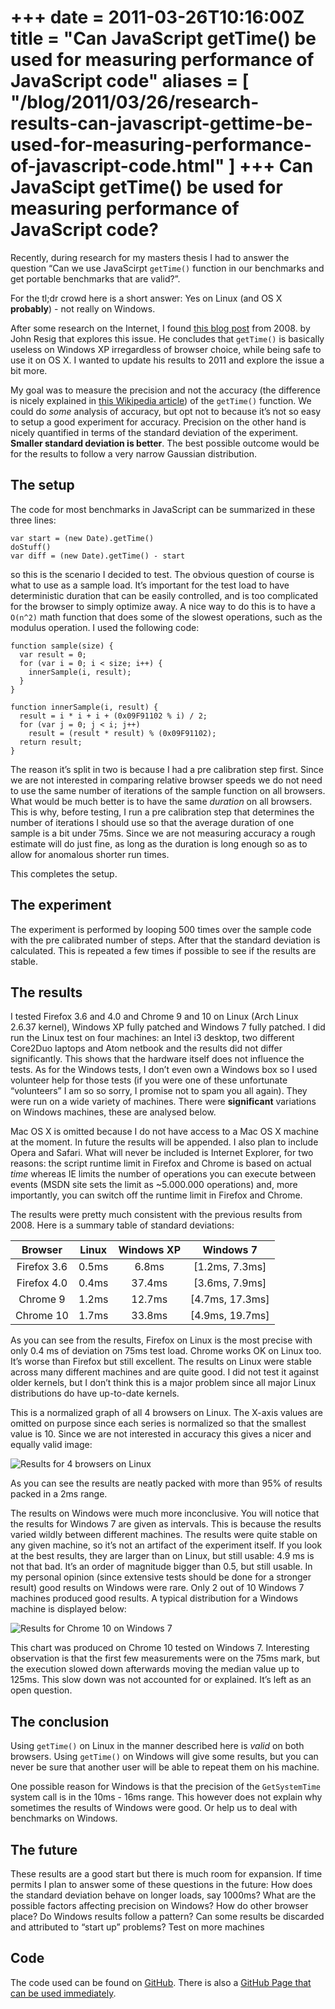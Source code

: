 +++
date = 2011-03-26T10:16:00Z
title = "Can JavaScript getTime() be used for measuring performance of JavaScript code"
aliases = [
  "/blog/2011/03/26/research-results-can-javascript-gettime-be-used-for-measuring-performance-of-javascript-code.html"
]
+++
Can JavaScipt getTime() be used for measuring performance of JavaScript code?
=============================================================================

Recently, during research for my masters thesis I had to answer the question “Can we use JavaScirpt `getTime()` function in our benchmarks and get portable benchmarks that are valid?”.

For the tl;dr crowd here is a short answer: Yes on Linux (and OS X **probably**) - not really on Windows.

After some research on the Internet, I found [this blog post](http://ejohn.org/blog/accuracy-of-javascript-time/) from 2008. by John Resig that explores this issue. He concludes that `getTime()` is basically useless on Windows XP irregardless of browser choice, while being safe to use it on OS X. I wanted to update his results to 2011 and explore the issue a bit more.

My goal was to measure the precision and not the accuracy (the difference is nicely explained in [this Wikipedia article](http://en.wikipedia.org/wiki/Accuracy_and_precision)) of the `getTime()` function. We could do *some* analysis of accuracy, but opt not to because it’s not so easy to setup a good experiment for accuracy. Precision on the other hand is nicely quantified in terms of the standard deviation of the experiment. **Smaller standard deviation is better**. The best possible outcome would be for the results to follow a very narrow Gaussian distribution.

The setup
---------

The code for most benchmarks in JavaScript can be summarized in these three lines:

    var start = (new Date).getTime()
    doStuff()
    var diff = (new Date).getTime() - start

so this is the scenario I decided to test. The obvious question of course is what to use as a sample load. It’s important for the test load to have deterministic duration that can be easily controlled, and is too complicated for the browser to simply optimize away. A nice way to do this is to have a `O(n^2)` math function that does some of the slowest operations, such as the modulus operation. I used the following code:

    function sample(size) {
      var result = 0;
      for (var i = 0; i < size; i++) {
        innerSample(i, result);
      }
    }

    function innerSample(i, result) {
      result = i * i + i + (0x09F91102 % i) / 2;
      for (var j = 0; j < i; j++)
        result = (result * result) % (0x09F91102);
      return result;
    }
 
The reason it’s split in two is because I had a pre calibration step first. Since we are not interested in comparing relative browser speeds we do not need to use the same number of iterations of the sample function on all browsers. What would be much better is to have the same *duration* on all browsers. This is why, before testing, I run a pre calibration step that determines the number of iterations I should use so that the average duration of one sample is a bit under 75ms. Since we are not measuring accuracy a rough estimate will do just fine, as long as the duration is long enough so as to allow for anomalous shorter run times.

This completes the setup.

The experiment
--------------

The experiment is performed by looping 500 times over the sample code with the pre calibrated number of steps. After that the standard deviation is calculated. This is repeated a few times if possible to see if the results are stable.

The results
-----------

I tested Firefox 3.6 and 4.0 and Chrome 9 and 10 on Linux (Arch Linux 2.6.37 kernel), Windows XP fully patched and Windows 7 fully patched. I did run the Linux test on four machines: an Intel i3 desktop, two different Core2Duo laptops and Atom netbook and the results did not differ significantly. This shows that the hardware itself does not influence the tests. As for the Windows tests, I don’t even own a Windows box so I used volunteer help for those tests (if you were one of these unfortunate “volunteers” I am so so sorry, I promise not to spam you all again). They were run on a wide variety of machines. There were **significant** variations on Windows machines, these are analysed below.

Mac OS X is omitted because I do not have access to a Mac OS X machine at the moment. In future the results will be appended. I also plan to include Opera and Safari. What will never be included is Internet Explorer, for two reasons: the script runtime limit in Firefox and Chrome is based on actual *time* whereas IE limits the number of operations you can execute between events (MSDN site sets the limit as ~5.000.000 operations) and, more importantly, you can switch off the runtime limit in Firefox and Chrome.

The results were pretty much consistent with the previous results from 2008. Here is a summary table of standard deviations:

|Browser    |Linux|Windows XP|Windows 7      |
|:---------:|:---:|:--------:|:-------------:|
|Firefox 3.6|0.5ms|6.8ms     |[1.2ms, 7.3ms] |
|Firefox 4.0|0.4ms|37.4ms    |[3.6ms, 7.9ms] |
|Chrome 9   |1.2ms|12.7ms    |[4.7ms, 17.3ms]|
|Chrome 10  |1.7ms|33.8ms    |[4.9ms, 19.7ms]|

As you can see from the results, Firefox on Linux is the most precise with only 0.4 ms of deviation on 75ms test load. Chrome works OK on Linux too. It’s worse than Firefox but still excellent. The results on Linux were stable across many different machines and are quite good. I did not test it against older kernels, but I don’t think this is a major problem since all major Linux distributions do have up-to-date kernels.

This is a normalized graph of all 4 browsers on Linux. The X-axis values are omitted on purpose since each series is normalized so that the smallest value is 10. Since we are not interested in accuracy this gives a nicer and equally valid image:

![Results for 4 browsers on Linux](http://chart.apis.google.com/chart?cht=bvs&chs=632x474&chxt=x%2Cy&chxl=0%3A%7C%7C%7C%7C%7C%7C%7C%7C%7C%7C%7C%7C%7C%7C%7C%7C%7C%7C%7C%7C%7C%7C%7C%7C%7C%7C%7C%7C%7C%7C%7C%7C%7C%7C%7C%7C%7C%7C%7C%7C%7C%7C&chdlp=r&chdl=Firefox%203.6%7CFirefox%204%7CChrome%209%7CChrome%2010&chco=3399CC%2C80C65A%2CFF0000%2CFFCC33&chxr=1%2C0%2C326&chbh=a&chd=e%3AAAAAAAAAAAAAAAAAAAAAAM2kDuAAAAAAAAAAAAAMAAAAAAAAAAAAAAAAAAAMAAAAAAAAAAAAAAAAAAAAAAAA%2CAAAAAAAAAAAAAAAAAAAAen..CWAlAZAAAAAAAMAAAAAAAAAAAAAAAAAAAAAAAAAAAAAAAAAAAAAAAAAAAAAA%2CAAAAAAAAAAAAAAAAAAAAw3J0AMAAAAAAAAAAAAAAAAAAAAAAAAAAAAAAAAAAAAAAAAAAAAAAAAAAAAAAAAAA%2CAAAAAAAAAAAAAAAAAAAA9odoDiA-AMBkAAAMAAAAAAAAAMAAAAAAAAAAAAAAAAAAAAAAAAAAAAAAAAAAAAAM)

As you can see the results are neatly packed with more than 95% of results packed in a 2ms range.

The results on Windows were much more inconclusive. You will notice that the results for Windows 7 are given as intervals. This is because the results varied wildly between different machines. The results were quite stable on any given machine, so it’s not an artifact of the experiment itself. If you look at the best results, they are larger than on Linux, but still usable: 4.9 ms is not that bad. It’s an order of magnitude bigger than 0.5, but still usable. In my personal opinion (since extensive tests should be done for a stronger result) good results on Windows were rare. Only 2 out of 10 Windows 7 machines produced good results. A typical distribution for a Windows machine is displayed below:

![Results for Chrome 10 on Windows 7](http://chart.apis.google.com/chart?cht=bvs&chs=632x474&chxt=x%2Cy&chxl=0%3A%7C70%7C71%7C72%7C73%7C74%7C75%7C76%7C77%7C78%7C79%7C80%7C81%7C82%7C83%7C84%7C85%7C86%7C87%7C88%7C89%7C90%7C91%7C92%7C93%7C94%7C95%7C96%7C97%7C98%7C99%7C100%7C101%7C102%7C103%7C104%7C105%7C106%7C107%7C108%7C109%7C110%7C111%7C112%7C113%7C114%7C115%7C116%7C117%7C118%7C119%7C120%7C121%7C122%7C123%7C124%7C125%7C126%7C127%7C128%7C129%7C130%7C131%7C132%7C133%7C134%7C135%7C136%7C137%7C138%7C139%7C140%7C141%7C142%7C143%7C144%7C145%7C146%7C147%7C148%7C149%7C150%7C151%7C152%7C153%7C154%7C155%7C156%7C157%7C158%7C159%7C160%7C161%7C162%7C163%7C164%7C165%7C166%7C167%7C168%7C169%7C170&chdlp=r&chdl=Frequency&chco=3399CC&chxr=1%2C0%2C51&chbh=a&chd=e%3ACgBQDwBQBQBQAAAAAAAAAAAABQAAAAAAAAAAAAAAAAAAAAAAAAAAAAAAAAAAAAAAAAAAAAAAAAAAAAAAAAAAAAAAAAAAAAAAAAAAAAAAAAAAAAAAAAAAAAAAAAAAAAAAAAAAAAAAAAKCIyPDZF0s8O-uyL..zcr6tKoJc2X1IyMiDwAABQAABQAABQBQAABQAAAAAAAABQ)

This chart was produced on Chrome 10 tested on Windows 7. Interesting observation is that the first few measurements were on the 75ms mark, but the execution slowed down afterwards moving the median value up to 125ms. This slow down was not accounted for or explained. It’s left as an open question.

The conclusion
--------------

Using `getTime()` on Linux in the manner described here is *valid* on both browsers. Using `getTime()` on Windows will give some results, but you can never be sure that another user will be able to repeat them on his machine.

One possible reason for Windows is that the precision of the `GetSystemTime` system call is in the 10ms - 16ms range. This however does not explain why sometimes the results of Windows were good. Or help us to deal with benchmarks on Windows.

The future
----------

These results are a good start but there is much room for expansion. If time permits I plan to answer some of these questions in the future: How does the standard deviation behave on longer loads, say 1000ms? What are the possible factors affecting precision on Windows? How do other browser place? Do Windows results follow a pattern? Can some results be discarded and attributed to “start up” problems? Test on more machines

Code
----

The code used can be found on [GitHub](https://github.com/ivankovic/cccm-benchmark). There is also a [GitHub Page that can be used immediately](https://github.com/ivankovic/cccm-benchmark).
